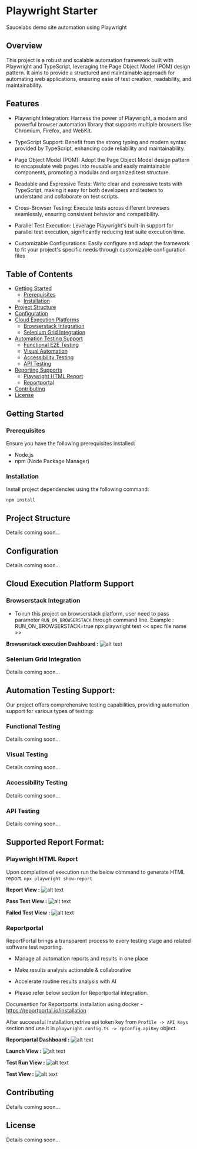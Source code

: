 # Playwright Starter

Saucelabs demo site automation using Playwright

## Overview

This project is a robust and scalable automation framework built with Playwright and TypeScript, leveraging the Page Object Model (POM) design pattern. It aims to provide a structured and maintainable approach for automating web applications, ensuring ease of test creation, readability, and maintainability.

## Features
+ Playwright Integration: Harness the power of Playwright, a modern and powerful browser automation library that supports multiple browsers like Chromium, Firefox, and WebKit.

+ TypeScript Support: Benefit from the strong typing and modern syntax provided by TypeScript, enhancing code reliability and maintainability.

+ Page Object Model (POM): Adopt the Page Object Model design pattern to encapsulate web pages into reusable and easily maintainable components, promoting a modular and organized test structure.

+ Readable and Expressive Tests: Write clear and expressive tests with TypeScript, making it easy for both developers and testers to understand and collaborate on test scripts.

+ Cross-Browser Testing: Execute tests across different browsers seamlessly, ensuring consistent behavior and compatibility.

+ Parallel Test Execution: Leverage Playwright's built-in support for parallel test execution, significantly reducing test suite execution time.

+ Customizable Configurations: Easily configure and adapt the framework to fit your project's specific needs through customizable configuration files


## Table of Contents

- [Getting Started](#getting-started)
  - [Prerequisites](#prerequisites)
  - [Installation](#installation)
- [Project Structure](#project-structure)
- [Configuration](#configuration)
- [Cloud Execution Platforms](#cloud-execution-platform-support)
  - [Browserstack Integration](#browserstack-integration)
  - [Selenium Grid Integration](#selenium-grid-integration)
- [Automation Testing Support](#automation-testing-support)
  - [Functional E2E Testing](#functional-testing)
  - [Visual Automation](#visual-automation)
  - [Accessibility Testing](#accessibility-testing)
  - [API Testing](#api-testing)
- [Reporting Supports](#reporting)
  - [Playwright HTML Report](#playwright-html-report)
  - [Reportportal](#reportportal)
- [Contributing](#contributing)
- [License](#license)

## Getting Started

### Prerequisites

Ensure you have the following prerequisites installed:

- Node.js
- npm (Node Package Manager)

### Installation

Install project dependencies using the following command:

`npm install`

## Project Structure
Details coming soon...

## Configuration
Details coming soon...

## Cloud Execution Platform Support

### Browserstack Integration 
- To run this project on browserstack platform, user need to pass  parameter `RUN_ON_BROWSERSTACK` through command line. 
Example : RUN_ON_BROWSERSTACK=true npx playwright test << spec file name >>

**Browserstack execution Dashboard :** 
![alt text](/resources/browserstackExecution.png)

### Selenium Grid Integration
Details coming soon...


## Automation Testing Support: 
Our project offers comprehensive testing capabilities, providing automation support for various types of testing:

### Functional Testing 
Details coming soon...


### Visual Testing
Details coming soon...


### Accessibility Testing
Details coming soon...


### API Testing
Details coming soon...

## Supported Report Format:

### Playwright HTML Report
Upon completion of execution run the below command to generate HTML report.
`npx playwright show-report` 

**Report View :** 
![alt text](/resources/image-5.png)

**Pass Test View :** 
![alt text](/resources/image-4.png)

**Failed Test View :**
![alt text](/resources/image-6.png)


### Reportportal
ReportPortal brings a transparent process to every testing stage and related software test reporting.
- Manage all automation reports and results in one place
- Make results analysis actionable & collaborative
- Accelerate routine results analysis with AI

- Please refer below section for Reportportal integration. 

Documention for Reportportal installation using docker - https://reportportal.io/installation

After successful installation,retrive api token key from `Profile -> API Keys` section and use it in  `playwright.config.ts -> rpConfig.apiKey` object.

**Reportportal Dashboard :**
![alt text](/resources/image.png)

**Launch View :**
![alt text](/resources/image-1.png)

**Test Run View :**
![alt text](/resources/image-2.png)

**Test View :**
![alt text](/resources/image-3.png)

## Contributing
Details coming soon...


## License
Details coming soon...